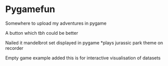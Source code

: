 # Pygamefun
Somewhere to upload my adventures in pygame

A button which tbh could be better

Nailed it mandelbrot set displayed in pygame *plays jurassic park theme on recorder

Empty game example added this is for interactive visualisation of datasets 
